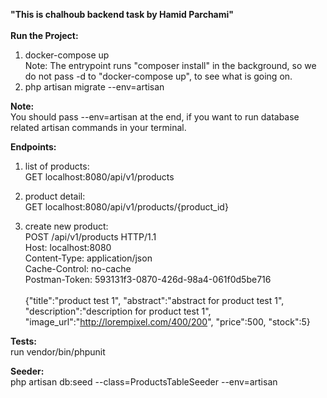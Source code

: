 <strong>"This is chalhoub backend task by Hamid Parchami"</strong><br><br>
<strong>Run the Project:</strong><br>
1. docker-compose up<br>
Note: The entrypoint runs "composer install" in the background, so we do not pass -d to "docker-compose up", to see what is going on.<br>
2. php artisan migrate --env=artisan

<strong>Note:</strong><br>
You should pass --env=artisan at the end, if you want to run database related artisan commands in your terminal.

<strong>Endpoints:</strong><br>
1. list of products:<br>
GET localhost:8080/api/v1/products

2. product detail:<br>
GET localhost:8080/api/v1/products/{product_id}

3. create new product:<br>
POST /api/v1/products HTTP/1.1<br>
Host: localhost:8080<br>
Content-Type: application/json<br>
Cache-Control: no-cache<br>
Postman-Token: 593131f3-0870-426d-98a4-061f0d5be716<br><br>
{"title":"product test 1", "abstract":"abstract for product test 1", "description":"description for product test 1", "image_url":"http://lorempixel.com/400/200", "price":500, "stock":5}

<strong>Tests:</strong><br>
run vendor/bin/phpunit

<strong>Seeder:</strong><br>
php artisan db:seed --class=ProductsTableSeeder --env=artisan
